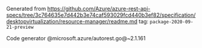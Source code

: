 Generated from https://github.com/Azure/azure-rest-api-specs/tree/3c764635e7d442b3e74caf593029fcd440b3ef82/specification/desktopvirtualization/resource-manager/readme.md tag: `package-2020-09-21-preview`

Code generator @microsoft.azure/autorest.go@~2.1.161

